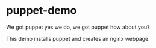 puppet-demo
===========

We got puppet yes we do, we got puppet how about you?

This demo installs puppet and creates an nginx webpage.
